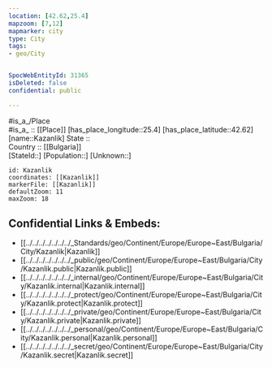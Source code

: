 ```yaml
---
location: [42.62,25.4] 
mapzoom: [7,12] 
mapmarker: city 
type: City
tags:
- geo/City


SpocWebEntityId: 31365
isDeleted: false
confidential: public

---
```

#is_a_/Place  
#is_a_ :: [[Place]] 
[has_place_longitude::25.4] 
[has_place_latitude::42.62] 
[name::Kazanlik] 
State ::  
Country :: [[Bulgaria]]  
[StateId::] 
[Population::] 
[Unknown::] 


```leaflet
id: Kazanlik
coordinates: [[Kazanlik]] 
markerFile: [[Kazanlik]] 
defaultZoom: 11 
maxZoom: 18
```


## Confidential Links & Embeds: 
- [[../../../../../../../_Standards/geo/Continent/Europe/Europe~East/Bulgaria/City/Kazanlik|Kazanlik]] 
- [[../../../../../../../_public/geo/Continent/Europe/Europe~East/Bulgaria/City/Kazanlik.public|Kazanlik.public]] 
- [[../../../../../../../_internal/geo/Continent/Europe/Europe~East/Bulgaria/City/Kazanlik.internal|Kazanlik.internal]] 
- [[../../../../../../../_protect/geo/Continent/Europe/Europe~East/Bulgaria/City/Kazanlik.protect|Kazanlik.protect]] 
- [[../../../../../../../_private/geo/Continent/Europe/Europe~East/Bulgaria/City/Kazanlik.private|Kazanlik.private]] 
- [[../../../../../../../_personal/geo/Continent/Europe/Europe~East/Bulgaria/City/Kazanlik.personal|Kazanlik.personal]] 
- [[../../../../../../../_secret/geo/Continent/Europe/Europe~East/Bulgaria/City/Kazanlik.secret|Kazanlik.secret]] 
